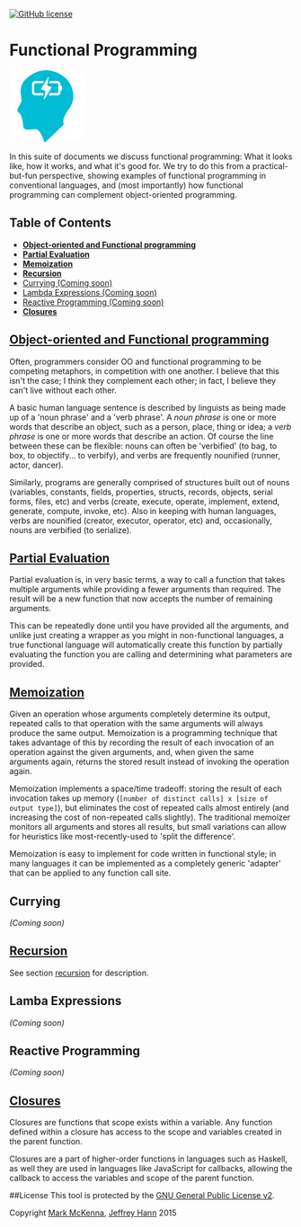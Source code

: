 [![GitHub license](https://img.shields.io/github/license/obihann-learning/functional-programming.svg)](https://github.com/obihann-learning/functional-programming/blob/master/LICENSE)

# Functional Programming

[![logo](https://raw.githubusercontent.com/learn-something-new/learn-something-new.github.io/master/logo.png?v=2)](#)

In this suite of documents we discuss functional programming: What it looks like, how it works, and what it's good for.  We try to do this from a practical-but-fun perspective, showing examples of functional programming in conventional languages, and (most importantly) how functional programming can complement object-oriented programming.

## Table of Contents

+ **[Object-oriented and Functional programming](/object-oriented)**
+ **[Partial Evaluation](/partial-eval)**
+ **[Memoization](/memoization)**
+ **[Recursion](/recursion)**
+ [Currying (Coming soon)](#)
+ [Lambda Expressions (Coming soon)](#)
+ [Reactive Programming (Coming soon)](#)
+ **[Closures](/closures)**

## [Object-oriented and Functional programming](/object-oriented)

Often, programmers consider OO and functional programming to be competing metaphors, in competition with one another. I believe that this isn't the case; I think they complement each other; in fact, I believe they can't live without each other.

A basic human language sentence is described by linguists as being made up of a 'noun phrase' and a 'verb phrase'.  A *noun phrase* is one or more words that describe an object, such as a person, place, thing or idea; a *verb phrase* is one or more words that describe an action.  Of course the line between these can be flexible: nouns can often be 'verbified' (to bag, to box, to objectify... to verbify), and verbs are frequently nounified (runner, actor, dancer).

Similarly, programs are generally comprised of structures built out of nouns (variables, constants, fields, properties, structs, records, objects, serial forms, files, etc) and verbs (create, execute, operate, implement, extend, generate, compute, invoke, etc).  Also in keeping with human languages, verbs are nounified (creator, executor, operator, etc) and, occasionally, nouns are verbified (to serialize).

## [Partial Evaluation](/partial-eval)

Partial evaluation is, in very basic terms, a way to call a function that takes multiple arguments while 
providing a fewer arguments than required. The result will be a new function that now accepts the number of remaining arguments. 

This can be repeatedly done until you have provided all the arguments, and unlike just creating a wrapper as you might in 
non-functional languages, a true functional language will automatically create this function by partially evaluating the function you 
are calling and determining what parameters are provided.

## [Memoization](/memoization)

Given an operation whose arguments completely determine its output, repeated calls to that operation with the same arguments will always produce the same output.  Memoization is a programming technique that takes advantage of this by recording the result of each invocation of an operation against the given arguments, and, when given the same arguments again, returns the stored result instead of invoking the operation again.

Memoization implements a space/time tradeoff: storing the result of each invocation takes up memory (`[number of distinct calls] x [size of output type]`), but eliminates the cost of repeated calls almost entirely (and increasing the cost of non-repeated calls slightly).  The traditional memoizer monitors all arguments and stores all results, but small variations can allow for heuristics like most-recently-used to 'split the difference'.

Memoization is easy to implement for code written in functional style; in many languages it can be implemented as a completely generic 'adapter' that can be applied to any function call site.

## Currying

*(Coming soon)*

## [Recursion](/recursion)

See section [recursion](/recursion) for description.

## Lamba Expressions

*(Coming soon)*

## Reactive Programming

*(Coming soon)*

## [Closures](/closures)

Closures are functions that scope exists within a variable. Any function defined within a closure has access to the scope and variables created
in the parent function. 

Closures are a part of higher-order functions in languages such as Haskell, as well they are used in languages like JavaScript
for callbacks, allowing the callback to access the variables and scope of the parent function.

##License
This tool is protected by the [GNU General Public License v2](http://www.gnu.org/licenses/gpl-2.0.html).

Copyright [Mark McKenna](https://github.com/markmckenna), [Jeffrey Hann](http://jeffreyhann.ca/) 2015

